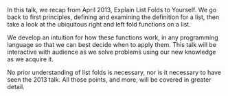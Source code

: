 In this talk, we recap from April 2013, Explain List Folds to Yourself. We go back to first principles, defining and examining the definition for a list, then take a look at the ubiquitous right and left fold functions on a list.

We develop an intuition for how these functions work, in any programming language so that we can best decide when to apply them. This talk will be interactive with audience as we solve problems using our new knowledge as we
acquire it.

No prior understanding of list folds is necessary, nor is it necessary to have seen the 2013 talk. All those points, and more, will be covered in greater detail.